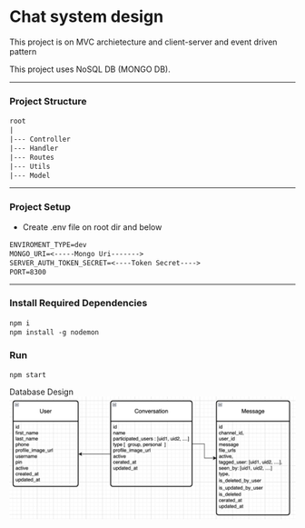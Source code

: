 # Chat system design
This project is on MVC archietecture and client-server and event driven pattern

This project uses NoSQL DB (MONGO DB).

-------------
### Project Structure
```
root
|
|--- Controller
|--- Handler
|--- Routes
|--- Utils 
|--- Model 
````
---------
### Project Setup
- Create .env file on root dir and below
```shell
ENVIROMENT_TYPE=dev
MONGO_URI=<-----Mongo Uri------->
SERVER_AUTH_TOKEN_SECRET=<----Token Secret---->
PORT=8300
```
---

### Install Required Dependencies
```
npm i
npm install -g nodemon
```
### Run
```
npm start
```

Database Design
![Database](assets/db.png)

